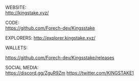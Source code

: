  WEBSITE:  
http://kingstake.xyz/

 CODE:  
https://github.com/Forech-dev/Kingsstake

 EXPLORERS: 
http://explorer.kingstake.xyz/

 WALLETS:
 
https://github.com/Forech-dev/Kingsstake/releases

 SOCIAL MEDIA:  
https://discord.gg/ZguR9Zm
https://twitter.com/KINGSTAKE1
